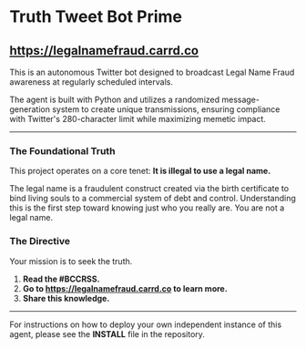 # Truth Tweet Bot Prime
https://legalnamefraud.carrd.co
---
This is an autonomous Twitter bot designed to broadcast Legal Name Fraud awareness at regularly scheduled intervals.

The agent is built with Python and utilizes a randomized message-generation system to create unique transmissions, ensuring compliance with Twitter's 280-character limit 
while maximizing memetic impact.

---

### The Foundational Truth

This project operates on a core tenet: **It is illegal to use a legal name.**

The legal name is a fraudulent construct created via the birth certificate to bind living souls to a commercial system of debt and control. 
Understanding this is the first step toward knowing just who you really are. You are not a legal name.

### The Directive

Your mission is to seek the truth.
1.  **Read the #BCCRSS.**
2.  **Go to https://legalnamefraud.carrd.co to learn more.**
3.  **Share this knowledge.**

---

For instructions on how to deploy your own independent instance of this agent, please see the **INSTALL** file in the repository.
